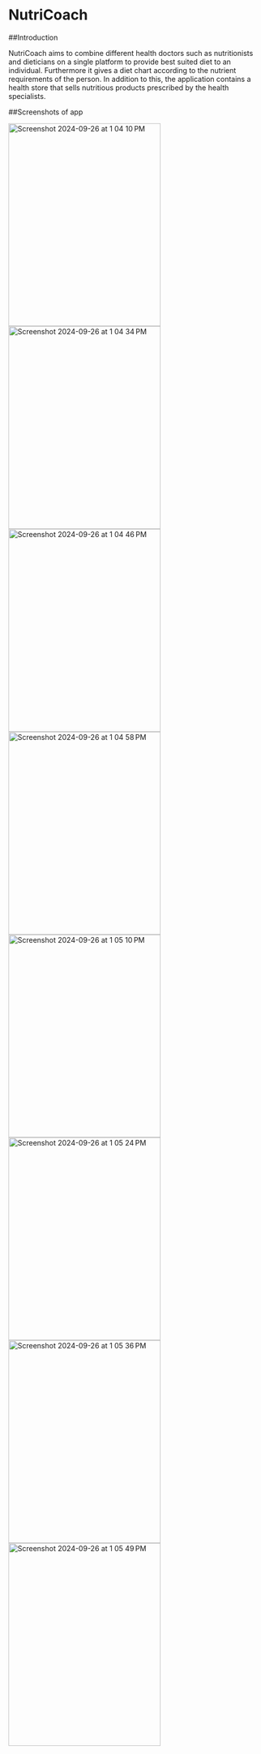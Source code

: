 # NutriCoach

##Introduction

NutriCoach aims to combine different health doctors such as nutritionists and dieticians on a single platform to provide best suited diet to an individual. Furthermore it gives a diet chart according to the nutrient requirements of the person. In addition to this, the application contains a health store that sells nutritious products prescribed by the health specialists.

##Screenshots of app

<img width="300" height="400" alt="Screenshot 2024-09-26 at 1 04 10 PM" src="https://github.com/user-attachments/assets/efad561b-870d-4729-a3fb-9c213dfb7bda">

<img width="300" height="400" alt="Screenshot 2024-09-26 at 1 04 34 PM" src="https://github.com/user-attachments/assets/981fe177-d483-4c23-80f8-9241f4920e38">

<img width="300" height="400" alt="Screenshot 2024-09-26 at 1 04 46 PM" src="https://github.com/user-attachments/assets/0a8196dd-3e72-446a-8558-da474428ef78">

<img width="300" height="400" alt="Screenshot 2024-09-26 at 1 04 58 PM" src="https://github.com/user-attachments/assets/19061ea7-dc85-4f2b-b615-8fba8967380b">

<img width="300" height="400" alt="Screenshot 2024-09-26 at 1 05 10 PM" src="https://github.com/user-attachments/assets/05f4d680-cc0d-4992-b8c1-3ad500c6ea09">

<img width="300" height="400" alt="Screenshot 2024-09-26 at 1 05 24 PM" src="https://github.com/user-attachments/assets/0c535781-5a71-4126-bb2e-983182a326eb">

<img width="300" height="400" alt="Screenshot 2024-09-26 at 1 05 36 PM" src="https://github.com/user-attachments/assets/5c8f2e64-a802-463c-a98b-16e02d2f5592">

<img width="300" height="400" alt="Screenshot 2024-09-26 at 1 05 49 PM" src="https://github.com/user-attachments/assets/90a0bd1e-8fd9-437e-9e92-bc21b07c9e12">
